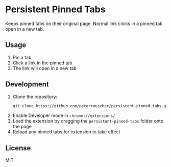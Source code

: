 # Persistent Pinned Tabs

Keeps pinned tabs on their original page. Normal link clicks in a pinned tab open in a new tab.

## Usage

1. Pin a tab
2. Click a link in the pinned tab
3. The link will open in a new tab

## Development

1. Clone the repository: 
   ```bash
   git clone https://github.com/peterrauscher/persistent-pinned-tabs.git
   ```
2. Enable Developer mode in `chrome://extensions/`
3. Load the extension by dragging the `persistent-pinned-tabs` folder onto the page
4. Reload any pinned tabs for extension to take effect

## License

MIT
